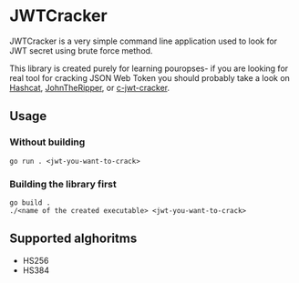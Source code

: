# JWTCracker

JWTCracker is a very simple command line application used to look for JWT secret using brute force method.

This library is created purely for learning pouropses- if you are looking for real tool for cracking JSON Web Token
you should probably take a look on [Hashcat](https://github.com/hashcat/hashcat), [JohnTheRipper](https://github.com/magnumripper/JohnTheRipper),
or [c-jwt-cracker](https://github.com/brendan-rius/c-jwt-cracker).

## Usage

### Without building

```shell
go run . <jwt-you-want-to-crack>
```

### Building the library first

```shell
go build .
./<name of the created executable> <jwt-you-want-to-crack>
```

## Supported alghoritms

- HS256
- HS384
